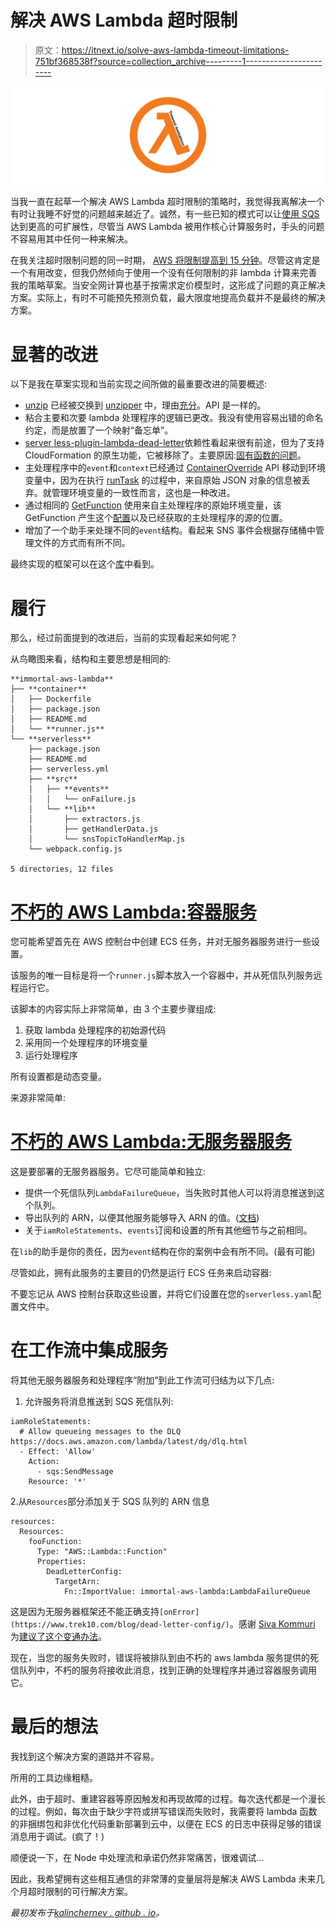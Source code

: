# 解决 AWS Lambda 超时限制

> 原文：<https://itnext.io/solve-aws-lambda-timeout-limitations-751bf368538f?source=collection_archive---------1----------------------->

![](img/3c23ed6b8fa58bdae1630cf701c81821.png)

当我一直在起草一个解决 AWS Lambda 超时限制的策略时，我觉得我离解决一个有时让我睡不好觉的问题越来越近了。诚然，有一些已知的模式可以让[使用 SQS](https://www.jeremydaly.com/serverless-microservice-patterns-for-aws/) 达到更高的可扩展性，尽管当 AWS Lambda 被用作核心计算服务时，手头的问题不容易用其中任何一种来解决。

在我关注超时限制问题的同一时期， [AWS 将限制提高到 15 分钟](https://aws.amazon.com/about-aws/whats-new/2018/10/aws-lambda-supports-functions-that-can-run-up-to-15-minutes/)。尽管这肯定是一个有用改变，但我仍然倾向于使用一个没有任何限制的非 lambda 计算来完善我的策略草案。当安全网计算也基于按需求定价模型时，这形成了问题的真正解决方案。实际上，有时不可能预先预测负载，最大限度地提高负载并不是最终的解决方案。

# 显著的改进

以下是我在草案实现和当前实现之间所做的最重要改进的简要概述:

*   [unzip](https://www.npmjs.com/package/unzip) 已经被交换到 [unzipper](https://www.npmjs.com/package/unzipper) 中，理由[充分](https://github.com/EvanOxfeld/node-unzip/issues/120)。API 是一样的。
*   粘合主要和次要 lambda 处理程序的逻辑已更改。我没有使用容易出错的命名约定，而是放置了一个映射“备忘单”。
*   [server less-plugin-lambda-dead-letter](https://github.com/gmetzker/serverless-plugin-lambda-dead-letter)依赖性看起来很有前途，但为了支持 CloudFormation 的原生功能，它被移除了。主要原因:[固有函数的问题](https://github.com/gmetzker/serverless-plugin-lambda-dead-letter/issues/37)。
*   主处理程序中的`event`和`context`已经通过 [ContainerOverride](https://docs.aws.amazon.com/AmazonECS/latest/APIReference/API_ContainerOverride.html) API 移动到环境变量中，因为在执行 [runTask](https://docs.aws.amazon.com/AmazonECS/latest/APIReference/API_RunTask.html) 的过程中，来自原始 JSON 对象的信息被丢弃。就管理环境变量的一致性而言，这也是一种改进。
*   通过相同的 [GetFunction](https://docs.aws.amazon.com/lambda/latest/dg/API_GetFunction.html) 使用来自主处理程序的原始环境变量，该 GetFunction 产生这个[配置](https://docs.aws.amazon.com/lambda/latest/dg/API_EnvironmentResponse.html?shortFooter=true)以及已经获取的主处理程序的源的位置。
*   增加了一个助手来处理不同的`event`结构。看起来 SNS 事件会根据存储桶中管理文件的方式而有所不同。

最终实现的框架可以在这个[库](https://github.com/kalinchernev/immortal-aws-lambda)中看到。

# 履行

那么，经过前面提到的改进后，当前的实现看起来如何呢？

从鸟瞰图来看，结构和主要思想是相同的:

```
**immortal-aws-lambda** 
├── **container** 
│   ├── Dockerfile 
│   ├── package.json 
│   ├── README.md 
│   └── **runner.js** 
└── **serverless** 
    ├── package.json 
    ├── README.md 
    ├── serverless.yml 
    ├── **src** 
    │   ├── **events** 
    │   │   └── onFailure.js 
    │   └── **lib** 
    │       ├── extractors.js 
    │       ├── getHandlerData.js 
    │       └── snsTopicToHandlerMap.js 
    └── webpack.config.js 

5 directories, 12 files
```

# [不朽的 AWS Lambda:容器服务](https://github.com/kalinchernev/immortal-aws-lambda/tree/master/container)

您可能希望首先在 AWS 控制台中创建 ECS 任务，并对无服务器服务进行一些设置。

该服务的唯一目标是将一个`runner.js`脚本放入一个容器中，并从死信队列服务远程运行它。

该脚本的内容实际上非常简单，由 3 个主要步骤组成:

1.  获取 lambda 处理程序的初始源代码
2.  采用同一个处理程序的环境变量
3.  运行处理程序

所有设置都是动态变量。

来源非常简单:

# [不朽的 AWS Lambda:无服务器服务](https://github.com/kalinchernev/immortal-aws-lambda/tree/master/serverless)

这是要部署的无服务器服务。它尽可能简单和独立:

*   提供一个死信队列`LambdaFailureQueue`，当失败时其他人可以将消息推送到这个队列。
*   导出队列的 ARN，以便其他服务能够导入 ARN 的值。([文档](https://docs.aws.amazon.com/AWSCloudFormation/latest/UserGuide/outputs-section-structure.html))
*   关于`iamRoleStatements`、`events`订阅和设置的所有其他细节与之前相同。

在`lib`的助手是你的责任，因为`event`结构在你的案例中会有所不同。(最有可能)

尽管如此，拥有此服务的主要目的仍然是运行 ECS 任务来启动容器:

不要忘记从 AWS 控制台获取这些设置，并将它们设置在您的`serverless.yaml`配置文件中。

# 在工作流中集成服务

将其他无服务器服务和处理程序“附加”到此工作流可归结为以下几点:

1.  允许服务将消息推送到 SQS 死信队列:

```
iamRoleStatements:
  # Allow queueing messages to the DLQ https://docs.aws.amazon.com/lambda/latest/dg/dlq.html
  - Effect: 'Allow'
    Action:
      - sqs:SendMessage
    Resource: '*'
```

2.从`Resources`部分添加关于 SQS 队列的 ARN 信息

```
resources:
  Resources:
    fooFunction:
      Type: "AWS::Lambda::Function"
      Properties:
        DeadLetterConfig:
          TargetArn:
            Fn::ImportValue: immortal-aws-lambda:LambdaFailureQueue
```

这是因为无服务器框架还不能正确支持`[onError](https://www.trek10.com/blog/dead-letter-config/)`。感谢 [Siva Kommuri](https://github.com/neowulf) 为[建议了这个变通办法](https://github.com/neowulf)。

现在，当您的服务失败时，错误将被排队到由不朽的 aws lambda 服务提供的死信队列中，不朽的服务将接收此消息，找到正确的处理程序并通过容器服务调用它。

# 最后的想法

我找到这个解决方案的道路并不容易。

所用的工具边缘粗糙。

此外，由于超时、重建容器等原因触发和再现故障的过程。每次迭代都是一个漫长的过程。例如，每次由于缺少字符或拼写错误而失败时，我需要将 lambda 函数的非捆绑包和非优化代码重新部署到云中，以便在 ECS 的日志中获得足够的错误消息用于调试。(疯了！)

顺便说一下，在 Node 中处理流和承诺仍然非常痛苦，很难调试…

因此，我希望拥有这些相互通信的非常薄的变量层将是解决 AWS Lambda 未来几个月超时限制的可行解决方案。

*最初发布于*[*kalinchernev . github . io*](https://kalinchernev.github.io/solve-aws-lambda-timeout-limitations)*。*
